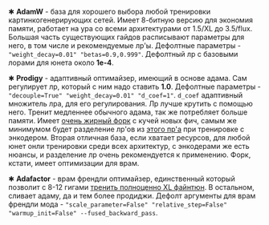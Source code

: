 ✱ **AdamW** - база для хорошего выбора любой тренировки картинкогенерирующих сетей. Имеет 8-битную версию для экономия памяти, работает на ура со всеми архитектурами от 1.5/XL до 3.5/flux. Большая часть существующих гайдов расписывают параметры для него, в том числе и рекомендуемые лр'ы. Дефолтные параметры - `"weight_decay=0.01" "betas=0.9,0.999"`. Дефолтный лр с базовыми лорами для юнета около **1e-4**.

✱ **Prodigy** - адаптивный оптимайзер, имеющий в основе адама. Сам регулирует лр, который с ним надо ставить **1.0**. Дефолтные параметры - `"decouple=True" "weight_decay=0.01" "d_coef=1"`. `d_coef` адаптивный множитель лра, для его регулирования. Лр лучше крутить с помощью него. Тренит медленнее обычного адама, так же потребляет больше памяти. Имеет [очень жирный форк](https://github.com/LoganBooker/prodigy-plus-schedule-free) с кучей новых фич, самым же минимумом будет разделение лр'ов из [этого пр'а](https://github.com/konstmish/prodigy/pull/20) при тренировке с энкодером. Вторая отличная база, если хватает ресурсов, для любой юнет онли тренировки среди всех архитектур, с энкодерами же есть нюансы, и разделение лр очень рекомендуется к применению. Форк, кстати, имеет оптимизации для врам.

✱ **Adafactor** - врам френдли оптимайзер, единственный который позволит с 8-12 гигами [тренить полноценно XL файнтюн](https://rentry.org/lora-is-not-a-finetune). В остальном, сливает адаму, да и тем более продиджи. Дефолт аргументы для врам френдли мода - `"scale_parameter=False" "relative_step=False" "warmup_init=False" --fused_backward_pass`.